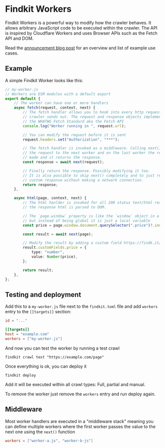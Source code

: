 # Findkit Workers

Findkit Workers is a powerful way to modify how the crawler behaves. It allows
arbitrary JavaScript code to be executed within the crawler. The API is
inspired by Cloudflare Workers and uses Browser APIs such as the Fetch API and
DOM.

Read the [announcement blog post](https://www.findkit.com/announcing-findkit-workers/) for an overview
and list of example use cases.

## Example

A simple Findkit Worker looks like this:

```ts
// my-worker.js
// Workers are ESM modules with a default export
export default {
	// The worker can have one or more handlers
	async fetch(request, context, next) {
		// The fetch handler allows you to hook into every http request the
		// crawler sends out. The request and response objects implement
		// the WHATWG Fetch Standard aka the Fetch API
		console.log("Worker running in ", request.url);

		// You can modify the request before it is sent
		request.headers.set("Authorization", "***");

		// The fetch handler is invoked as a middleware. Calling next() passes
		// the request to the next worker and on the last worker the request is
		// made and it returns the response.
		const response = await next(request);

		// Finally return the response. Possibly modifying it too.
		// It is also possible to skip next() completely and to just return a
		// custom response without making a network connection.
		return response;
	},

	async html(page, context, next) {
		// The html hanlder is invoked for all 200 status text/html responses where
		// the response html is parsed to DOM.

		// The `page.window` property is like the `window` object in a browser
		// but instead of being global it is just a local variable
		const price = page.window.document.querySelector(".price")?.innerText;

		const result = await next(page);

		// Modify the result by adding a custom field https://findk.it/custom-fields
		result.customFields.price = {
			type: "number",
			value: Number(price),
		};

		return result;
	},
};
```

## Testing and deployment

Add this to a `my-worker.js` file next to the `findkit.toml` file and add `workers`
entry to the `[[targets]]` section:

```toml
id = "..."

[[targets]]
host = "example.com"
workers = ["my-worker.js"]
```

And now you can test the worker by running a test crawl

```
findkit crawl test "https://example.com/page"
```

Once everything is ok, you can deploy it

```
findkit deploy
```

Add it will be executed within all crawl types: Full, partial and manual.

To remove the worker just remove the `workers` entry and run deploy again.

## Middleware

Most worker handlers are executed in a "middleware stack" meaning you can define
multiple workers where the first worker passes the value to the next one using
the `next()` function

```toml
workers = ["worker-a.js", "worker-b-js"]
```
